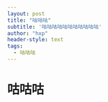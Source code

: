 ```yaml
---
layout: post
title: "咕咕咕"
subtitle: '咕咕咕咕咕咕咕咕咕咕咕'
author: "hxp"
header-style: text
tags:
  - 咕咕咕
---
```


# 咕咕咕 #






